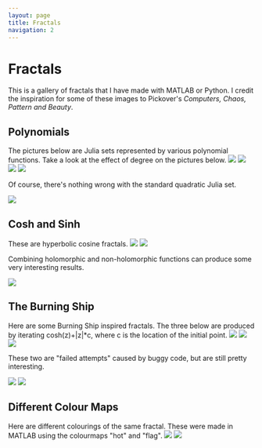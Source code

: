 ```yaml
---
layout: page
title: Fractals
navigation: 2
---
```


<h1> Fractals </h1>
This is a gallery of fractals that I have made with MATLAB or Python. 
I credit the inspiration for some of these images to Pickover's <i>Computers, Chaos, Pattern and Beauty</i>.

<h2>Polynomials</h2>
The pictures below are Julia sets represented by various polynomial functions.
Take a look at the effect of degree on the pictures below.

<img src="\images\fractals\poly_four.png">
<img src="\images\fractals\poly_five.png">
<img src="\images\fractals\poly_six.png">
<img src="\images\fractals\poly_seven.png">

Of course, there's nothing wrong with the standard quadratic Julia set.

<img src="\images\fractals\z.^2+complex(-0.8,0.156).png">
	
<h2>Cosh and Sinh</h2>
These are hyperbolic cosine fractals.

<img src="\images\fractals\(cmath.cosh(z))+complex(0,-0.9).png">	
<img src="\images\fractals\(cmath.cosh(z))+complex(0.4,0.6).png">

Combining holomorphic and non-holomorphic functions can produce some very interesting results.

<img src="\images\fractals\cosh(z)+complex(0.1,0.9).abs(z).png">

<h2>The Burning Ship</h2>
Here are some Burning Ship inspired fractals. 
The three below are produced by iterating cosh(z)+|z|*c, where c is the location of the initial point.

<img src="\images\fractals\cosh(z)+abs(z).z0.png">
<img src="\images\fractals\cosh(z)+abs(z).z0_zoom.png">	
<img src="\images\fractals\cosh(z)+abs(z).z0_zoom2.png">
	
These two are "failed attempts" caused by buggy code, but are still pretty interesting.

<img src="\images\fractals\alt_burning_ship.png">	
<img src="\images\fractals\alt_burning_ship_zoom.png">

<h2>Different Colour Maps</h2>
Here are different colourings of the same fractal. 
These were made in MATLAB using the colourmaps "hot" and "flag".

<img src="\images\fractals\cosh(z)+complex(0.1,-0.6).png">
<img src="\images\fractals\flag.png">
